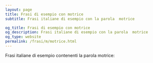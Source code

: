 ```yaml
---
layout: page
title: Frasi di esempio con motrice 
subtitle: Frasi italiane di esempio con la parola  motrice

og_title: Frasi di esempio con motrice 
og_description: Frasi italiane di esempio con la parola  motrice
og_type: website
permalink: /frasi/m/motrice.html
---
```


Frasi italiane di esempio contenenti la parola motrice:


